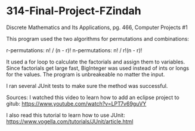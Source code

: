 # 314-Final-Project-FZindah
Discrete Mathematics and Its Applications, pg. 466, Computer Projects #1 

This program used the two algorithms for permutations and combinations:

r-permutations: n! / (n - r)!
n-permutations: n! / r!(n - r)!

It used a for loop to calculate the factorials and assign them to variables. Since factorials
get large fast, BigInteger was used instead of ints or longs for the values. The program is 
unbreakeable no matter the input.

I ran several JUnit tests to make sure the method was successful.

Sources: 
I watched this video to learn how to add an eclipse project to gitub:
https://www.youtube.com/watch?v=LPT7v69guVY

I also read this tutorial to learn how to use JUnit:
https://www.vogella.com/tutorials/JUnit/article.html

